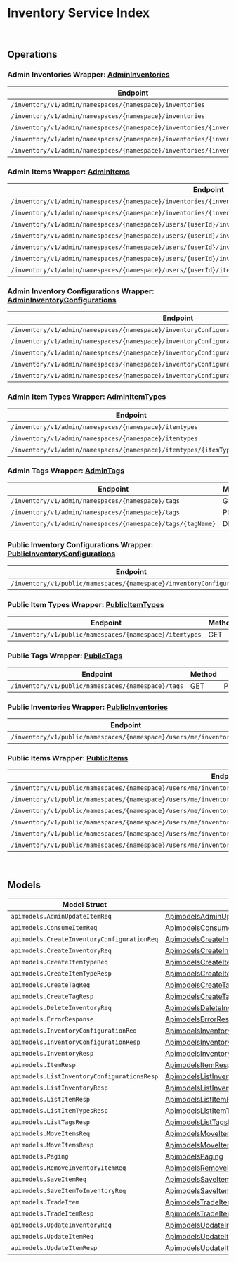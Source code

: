 # Inventory Service Index

&nbsp;

## Operations

### Admin Inventories Wrapper:  [AdminInventories](../../inventory-sdk/pkg/wrapper_adminInventories.go)
| Endpoint | Method | ID | Class | Wrapper | Example |
|---|---|---|---|---|---|
| `/inventory/v1/admin/namespaces/{namespace}/inventories` | GET | AdminListInventoriesShort | [AdminListInventoriesShort](../../inventory-sdk/pkg/inventoryclient/admin_inventories/admin_inventories_client.go) | [AdminListInventoriesShort](../../inventory-sdk/pkg/wrapper_adminInventories.go) | [AdminListInventoriesShort](../../samples/cli/cmd/inventory/adminInventories/adminListInventories.go) |
| `/inventory/v1/admin/namespaces/{namespace}/inventories` | POST | AdminCreateInventoryShort | [AdminCreateInventoryShort](../../inventory-sdk/pkg/inventoryclient/admin_inventories/admin_inventories_client.go) | [AdminCreateInventoryShort](../../inventory-sdk/pkg/wrapper_adminInventories.go) | [AdminCreateInventoryShort](../../samples/cli/cmd/inventory/adminInventories/adminCreateInventory.go) |
| `/inventory/v1/admin/namespaces/{namespace}/inventories/{inventoryId}` | GET | AdminGetInventoryShort | [AdminGetInventoryShort](../../inventory-sdk/pkg/inventoryclient/admin_inventories/admin_inventories_client.go) | [AdminGetInventoryShort](../../inventory-sdk/pkg/wrapper_adminInventories.go) | [AdminGetInventoryShort](../../samples/cli/cmd/inventory/adminInventories/adminGetInventory.go) |
| `/inventory/v1/admin/namespaces/{namespace}/inventories/{inventoryId}` | PUT | AdminUpdateInventoryShort | [AdminUpdateInventoryShort](../../inventory-sdk/pkg/inventoryclient/admin_inventories/admin_inventories_client.go) | [AdminUpdateInventoryShort](../../inventory-sdk/pkg/wrapper_adminInventories.go) | [AdminUpdateInventoryShort](../../samples/cli/cmd/inventory/adminInventories/adminUpdateInventory.go) |
| `/inventory/v1/admin/namespaces/{namespace}/inventories/{inventoryId}` | DELETE | DeleteInventoryShort | [DeleteInventoryShort](../../inventory-sdk/pkg/inventoryclient/admin_inventories/admin_inventories_client.go) | [DeleteInventoryShort](../../inventory-sdk/pkg/wrapper_adminInventories.go) | [DeleteInventoryShort](../../samples/cli/cmd/inventory/adminInventories/deleteInventory.go) |

### Admin Items Wrapper:  [AdminItems](../../inventory-sdk/pkg/wrapper_adminItems.go)
| Endpoint | Method | ID | Class | Wrapper | Example |
|---|---|---|---|---|---|
| `/inventory/v1/admin/namespaces/{namespace}/inventories/{inventoryId}/items` | GET | AdminListItemsShort | [AdminListItemsShort](../../inventory-sdk/pkg/inventoryclient/admin_items/admin_items_client.go) | [AdminListItemsShort](../../inventory-sdk/pkg/wrapper_adminItems.go) | [AdminListItemsShort](../../samples/cli/cmd/inventory/adminItems/adminListItems.go) |
| `/inventory/v1/admin/namespaces/{namespace}/inventories/{inventoryId}/slots/{slotId}/sourceItems/{sourceItemId}` | GET | AdminGetInventoryItemShort | [AdminGetInventoryItemShort](../../inventory-sdk/pkg/inventoryclient/admin_items/admin_items_client.go) | [AdminGetInventoryItemShort](../../inventory-sdk/pkg/wrapper_adminItems.go) | [AdminGetInventoryItemShort](../../samples/cli/cmd/inventory/adminItems/adminGetInventoryItem.go) |
| `/inventory/v1/admin/namespaces/{namespace}/users/{userId}/inventories/{inventoryId}/consume` | POST | AdminConsumeUserItemShort | [AdminConsumeUserItemShort](../../inventory-sdk/pkg/inventoryclient/admin_items/admin_items_client.go) | [AdminConsumeUserItemShort](../../inventory-sdk/pkg/wrapper_adminItems.go) | [AdminConsumeUserItemShort](../../samples/cli/cmd/inventory/adminItems/adminConsumeUserItem.go) |
| `/inventory/v1/admin/namespaces/{namespace}/users/{userId}/inventories/{inventoryId}/items` | PUT | AdminBulkUpdateMyItemsShort | [AdminBulkUpdateMyItemsShort](../../inventory-sdk/pkg/inventoryclient/admin_items/admin_items_client.go) | [AdminBulkUpdateMyItemsShort](../../inventory-sdk/pkg/wrapper_adminItems.go) | [AdminBulkUpdateMyItemsShort](../../samples/cli/cmd/inventory/adminItems/adminBulkUpdateMyItems.go) |
| `/inventory/v1/admin/namespaces/{namespace}/users/{userId}/inventories/{inventoryId}/items` | POST | AdminSaveItemToInventoryShort | [AdminSaveItemToInventoryShort](../../inventory-sdk/pkg/inventoryclient/admin_items/admin_items_client.go) | [AdminSaveItemToInventoryShort](../../inventory-sdk/pkg/wrapper_adminItems.go) | [AdminSaveItemToInventoryShort](../../samples/cli/cmd/inventory/adminItems/adminSaveItemToInventory.go) |
| `/inventory/v1/admin/namespaces/{namespace}/users/{userId}/inventories/{inventoryId}/items` | DELETE | AdminBulkRemoveItemsShort | [AdminBulkRemoveItemsShort](../../inventory-sdk/pkg/inventoryclient/admin_items/admin_items_client.go) | [AdminBulkRemoveItemsShort](../../inventory-sdk/pkg/wrapper_adminItems.go) | [AdminBulkRemoveItemsShort](../../samples/cli/cmd/inventory/adminItems/adminBulkRemoveItems.go) |
| `/inventory/v1/admin/namespaces/{namespace}/users/{userId}/items` | POST | AdminSaveItemShort | [AdminSaveItemShort](../../inventory-sdk/pkg/inventoryclient/admin_items/admin_items_client.go) | [AdminSaveItemShort](../../inventory-sdk/pkg/wrapper_adminItems.go) | [AdminSaveItemShort](../../samples/cli/cmd/inventory/adminItems/adminSaveItem.go) |

### Admin Inventory Configurations Wrapper:  [AdminInventoryConfigurations](../../inventory-sdk/pkg/wrapper_adminInventoryConfigurations.go)
| Endpoint | Method | ID | Class | Wrapper | Example |
|---|---|---|---|---|---|
| `/inventory/v1/admin/namespaces/{namespace}/inventoryConfigurations` | GET | AdminListInventoryConfigurationsShort | [AdminListInventoryConfigurationsShort](../../inventory-sdk/pkg/inventoryclient/admin_inventory_configurations/admin_inventory_configurations_client.go) | [AdminListInventoryConfigurationsShort](../../inventory-sdk/pkg/wrapper_adminInventoryConfigurations.go) | [AdminListInventoryConfigurationsShort](../../samples/cli/cmd/inventory/adminInventoryConfigurations/adminListInventoryConfigurations.go) |
| `/inventory/v1/admin/namespaces/{namespace}/inventoryConfigurations` | POST | AdminCreateInventoryConfigurationShort | [AdminCreateInventoryConfigurationShort](../../inventory-sdk/pkg/inventoryclient/admin_inventory_configurations/admin_inventory_configurations_client.go) | [AdminCreateInventoryConfigurationShort](../../inventory-sdk/pkg/wrapper_adminInventoryConfigurations.go) | [AdminCreateInventoryConfigurationShort](../../samples/cli/cmd/inventory/adminInventoryConfigurations/adminCreateInventoryConfiguration.go) |
| `/inventory/v1/admin/namespaces/{namespace}/inventoryConfigurations/{inventoryConfigurationId}` | GET | AdminGetInventoryConfigurationShort | [AdminGetInventoryConfigurationShort](../../inventory-sdk/pkg/inventoryclient/admin_inventory_configurations/admin_inventory_configurations_client.go) | [AdminGetInventoryConfigurationShort](../../inventory-sdk/pkg/wrapper_adminInventoryConfigurations.go) | [AdminGetInventoryConfigurationShort](../../samples/cli/cmd/inventory/adminInventoryConfigurations/adminGetInventoryConfiguration.go) |
| `/inventory/v1/admin/namespaces/{namespace}/inventoryConfigurations/{inventoryConfigurationId}` | PUT | AdminUpdateInventoryConfigurationShort | [AdminUpdateInventoryConfigurationShort](../../inventory-sdk/pkg/inventoryclient/admin_inventory_configurations/admin_inventory_configurations_client.go) | [AdminUpdateInventoryConfigurationShort](../../inventory-sdk/pkg/wrapper_adminInventoryConfigurations.go) | [AdminUpdateInventoryConfigurationShort](../../samples/cli/cmd/inventory/adminInventoryConfigurations/adminUpdateInventoryConfiguration.go) |
| `/inventory/v1/admin/namespaces/{namespace}/inventoryConfigurations/{inventoryConfigurationId}` | DELETE | AdminDeleteInventoryConfigurationShort | [AdminDeleteInventoryConfigurationShort](../../inventory-sdk/pkg/inventoryclient/admin_inventory_configurations/admin_inventory_configurations_client.go) | [AdminDeleteInventoryConfigurationShort](../../inventory-sdk/pkg/wrapper_adminInventoryConfigurations.go) | [AdminDeleteInventoryConfigurationShort](../../samples/cli/cmd/inventory/adminInventoryConfigurations/adminDeleteInventoryConfiguration.go) |

### Admin Item Types Wrapper:  [AdminItemTypes](../../inventory-sdk/pkg/wrapper_adminItemTypes.go)
| Endpoint | Method | ID | Class | Wrapper | Example |
|---|---|---|---|---|---|
| `/inventory/v1/admin/namespaces/{namespace}/itemtypes` | GET | AdminListItemTypesShort | [AdminListItemTypesShort](../../inventory-sdk/pkg/inventoryclient/admin_item_types/admin_item_types_client.go) | [AdminListItemTypesShort](../../inventory-sdk/pkg/wrapper_adminItemTypes.go) | [AdminListItemTypesShort](../../samples/cli/cmd/inventory/adminItemTypes/adminListItemTypes.go) |
| `/inventory/v1/admin/namespaces/{namespace}/itemtypes` | POST | AdminCreateItemTypeShort | [AdminCreateItemTypeShort](../../inventory-sdk/pkg/inventoryclient/admin_item_types/admin_item_types_client.go) | [AdminCreateItemTypeShort](../../inventory-sdk/pkg/wrapper_adminItemTypes.go) | [AdminCreateItemTypeShort](../../samples/cli/cmd/inventory/adminItemTypes/adminCreateItemType.go) |
| `/inventory/v1/admin/namespaces/{namespace}/itemtypes/{itemTypeName}` | DELETE | AdminDeleteItemTypeShort | [AdminDeleteItemTypeShort](../../inventory-sdk/pkg/inventoryclient/admin_item_types/admin_item_types_client.go) | [AdminDeleteItemTypeShort](../../inventory-sdk/pkg/wrapper_adminItemTypes.go) | [AdminDeleteItemTypeShort](../../samples/cli/cmd/inventory/adminItemTypes/adminDeleteItemType.go) |

### Admin Tags Wrapper:  [AdminTags](../../inventory-sdk/pkg/wrapper_adminTags.go)
| Endpoint | Method | ID | Class | Wrapper | Example |
|---|---|---|---|---|---|
| `/inventory/v1/admin/namespaces/{namespace}/tags` | GET | AdminListTagsShort | [AdminListTagsShort](../../inventory-sdk/pkg/inventoryclient/admin_tags/admin_tags_client.go) | [AdminListTagsShort](../../inventory-sdk/pkg/wrapper_adminTags.go) | [AdminListTagsShort](../../samples/cli/cmd/inventory/adminTags/adminListTags.go) |
| `/inventory/v1/admin/namespaces/{namespace}/tags` | POST | AdminCreateTagShort | [AdminCreateTagShort](../../inventory-sdk/pkg/inventoryclient/admin_tags/admin_tags_client.go) | [AdminCreateTagShort](../../inventory-sdk/pkg/wrapper_adminTags.go) | [AdminCreateTagShort](../../samples/cli/cmd/inventory/adminTags/adminCreateTag.go) |
| `/inventory/v1/admin/namespaces/{namespace}/tags/{tagName}` | DELETE | AdminDeleteTagShort | [AdminDeleteTagShort](../../inventory-sdk/pkg/inventoryclient/admin_tags/admin_tags_client.go) | [AdminDeleteTagShort](../../inventory-sdk/pkg/wrapper_adminTags.go) | [AdminDeleteTagShort](../../samples/cli/cmd/inventory/adminTags/adminDeleteTag.go) |

### Public Inventory Configurations Wrapper:  [PublicInventoryConfigurations](../../inventory-sdk/pkg/wrapper_publicInventoryConfigurations.go)
| Endpoint | Method | ID | Class | Wrapper | Example |
|---|---|---|---|---|---|
| `/inventory/v1/public/namespaces/{namespace}/inventoryConfigurations` | GET | PublicListInventoryConfigurationsShort | [PublicListInventoryConfigurationsShort](../../inventory-sdk/pkg/inventoryclient/public_inventory_configurations/public_inventory_configurations_client.go) | [PublicListInventoryConfigurationsShort](../../inventory-sdk/pkg/wrapper_publicInventoryConfigurations.go) | [PublicListInventoryConfigurationsShort](../../samples/cli/cmd/inventory/publicInventoryConfigurations/publicListInventoryConfigurations.go) |

### Public Item Types Wrapper:  [PublicItemTypes](../../inventory-sdk/pkg/wrapper_publicItemTypes.go)
| Endpoint | Method | ID | Class | Wrapper | Example |
|---|---|---|---|---|---|
| `/inventory/v1/public/namespaces/{namespace}/itemtypes` | GET | PublicListItemTypesShort | [PublicListItemTypesShort](../../inventory-sdk/pkg/inventoryclient/public_item_types/public_item_types_client.go) | [PublicListItemTypesShort](../../inventory-sdk/pkg/wrapper_publicItemTypes.go) | [PublicListItemTypesShort](../../samples/cli/cmd/inventory/publicItemTypes/publicListItemTypes.go) |

### Public Tags Wrapper:  [PublicTags](../../inventory-sdk/pkg/wrapper_publicTags.go)
| Endpoint | Method | ID | Class | Wrapper | Example |
|---|---|---|---|---|---|
| `/inventory/v1/public/namespaces/{namespace}/tags` | GET | PublicListTagsShort | [PublicListTagsShort](../../inventory-sdk/pkg/inventoryclient/public_tags/public_tags_client.go) | [PublicListTagsShort](../../inventory-sdk/pkg/wrapper_publicTags.go) | [PublicListTagsShort](../../samples/cli/cmd/inventory/publicTags/publicListTags.go) |

### Public Inventories Wrapper:  [PublicInventories](../../inventory-sdk/pkg/wrapper_publicInventories.go)
| Endpoint | Method | ID | Class | Wrapper | Example |
|---|---|---|---|---|---|
| `/inventory/v1/public/namespaces/{namespace}/users/me/inventories` | GET | PublicListInventoriesShort | [PublicListInventoriesShort](../../inventory-sdk/pkg/inventoryclient/public_inventories/public_inventories_client.go) | [PublicListInventoriesShort](../../inventory-sdk/pkg/wrapper_publicInventories.go) | [PublicListInventoriesShort](../../samples/cli/cmd/inventory/publicInventories/publicListInventories.go) |

### Public Items Wrapper:  [PublicItems](../../inventory-sdk/pkg/wrapper_publicItems.go)
| Endpoint | Method | ID | Class | Wrapper | Example |
|---|---|---|---|---|---|
| `/inventory/v1/public/namespaces/{namespace}/users/me/inventories/{inventoryId}/consume` | POST | PublicConsumeMyItemShort | [PublicConsumeMyItemShort](../../inventory-sdk/pkg/inventoryclient/public_items/public_items_client.go) | [PublicConsumeMyItemShort](../../inventory-sdk/pkg/wrapper_publicItems.go) | [PublicConsumeMyItemShort](../../samples/cli/cmd/inventory/publicItems/publicConsumeMyItem.go) |
| `/inventory/v1/public/namespaces/{namespace}/users/me/inventories/{inventoryId}/items` | GET | PublicListItemsShort | [PublicListItemsShort](../../inventory-sdk/pkg/inventoryclient/public_items/public_items_client.go) | [PublicListItemsShort](../../inventory-sdk/pkg/wrapper_publicItems.go) | [PublicListItemsShort](../../samples/cli/cmd/inventory/publicItems/publicListItems.go) |
| `/inventory/v1/public/namespaces/{namespace}/users/me/inventories/{inventoryId}/items` | PUT | PublicBulkUpdateMyItemsShort | [PublicBulkUpdateMyItemsShort](../../inventory-sdk/pkg/inventoryclient/public_items/public_items_client.go) | [PublicBulkUpdateMyItemsShort](../../inventory-sdk/pkg/wrapper_publicItems.go) | [PublicBulkUpdateMyItemsShort](../../samples/cli/cmd/inventory/publicItems/publicBulkUpdateMyItems.go) |
| `/inventory/v1/public/namespaces/{namespace}/users/me/inventories/{inventoryId}/items` | DELETE | PublicBulkRemoveMyItemsShort | [PublicBulkRemoveMyItemsShort](../../inventory-sdk/pkg/inventoryclient/public_items/public_items_client.go) | [PublicBulkRemoveMyItemsShort](../../inventory-sdk/pkg/wrapper_publicItems.go) | [PublicBulkRemoveMyItemsShort](../../samples/cli/cmd/inventory/publicItems/publicBulkRemoveMyItems.go) |
| `/inventory/v1/public/namespaces/{namespace}/users/me/inventories/{inventoryId}/items/movement` | POST | PublicMoveMyItemsShort | [PublicMoveMyItemsShort](../../inventory-sdk/pkg/inventoryclient/public_items/public_items_client.go) | [PublicMoveMyItemsShort](../../inventory-sdk/pkg/wrapper_publicItems.go) | [PublicMoveMyItemsShort](../../samples/cli/cmd/inventory/publicItems/publicMoveMyItems.go) |
| `/inventory/v1/public/namespaces/{namespace}/users/me/inventories/{inventoryId}/slots/{slotId}/sourceItems/{sourceItemId}` | GET | PublicGetItemShort | [PublicGetItemShort](../../inventory-sdk/pkg/inventoryclient/public_items/public_items_client.go) | [PublicGetItemShort](../../inventory-sdk/pkg/wrapper_publicItems.go) | [PublicGetItemShort](../../samples/cli/cmd/inventory/publicItems/publicGetItem.go) |


&nbsp;  

## Models

| Model Struct | Class |
|---|---|
| `apimodels.AdminUpdateItemReq` | [ApimodelsAdminUpdateItemReq ](../../inventory-sdk/pkg/inventoryclientmodels/apimodels_admin_update_item_req.go) |
| `apimodels.ConsumeItemReq` | [ApimodelsConsumeItemReq ](../../inventory-sdk/pkg/inventoryclientmodels/apimodels_consume_item_req.go) |
| `apimodels.CreateInventoryConfigurationReq` | [ApimodelsCreateInventoryConfigurationReq ](../../inventory-sdk/pkg/inventoryclientmodels/apimodels_create_inventory_configuration_req.go) |
| `apimodels.CreateInventoryReq` | [ApimodelsCreateInventoryReq ](../../inventory-sdk/pkg/inventoryclientmodels/apimodels_create_inventory_req.go) |
| `apimodels.CreateItemTypeReq` | [ApimodelsCreateItemTypeReq ](../../inventory-sdk/pkg/inventoryclientmodels/apimodels_create_item_type_req.go) |
| `apimodels.CreateItemTypeResp` | [ApimodelsCreateItemTypeResp ](../../inventory-sdk/pkg/inventoryclientmodels/apimodels_create_item_type_resp.go) |
| `apimodels.CreateTagReq` | [ApimodelsCreateTagReq ](../../inventory-sdk/pkg/inventoryclientmodels/apimodels_create_tag_req.go) |
| `apimodels.CreateTagResp` | [ApimodelsCreateTagResp ](../../inventory-sdk/pkg/inventoryclientmodels/apimodels_create_tag_resp.go) |
| `apimodels.DeleteInventoryReq` | [ApimodelsDeleteInventoryReq ](../../inventory-sdk/pkg/inventoryclientmodels/apimodels_delete_inventory_req.go) |
| `apimodels.ErrorResponse` | [ApimodelsErrorResponse ](../../inventory-sdk/pkg/inventoryclientmodels/apimodels_error_response.go) |
| `apimodels.InventoryConfigurationReq` | [ApimodelsInventoryConfigurationReq ](../../inventory-sdk/pkg/inventoryclientmodels/apimodels_inventory_configuration_req.go) |
| `apimodels.InventoryConfigurationResp` | [ApimodelsInventoryConfigurationResp ](../../inventory-sdk/pkg/inventoryclientmodels/apimodels_inventory_configuration_resp.go) |
| `apimodels.InventoryResp` | [ApimodelsInventoryResp ](../../inventory-sdk/pkg/inventoryclientmodels/apimodels_inventory_resp.go) |
| `apimodels.ItemResp` | [ApimodelsItemResp ](../../inventory-sdk/pkg/inventoryclientmodels/apimodels_item_resp.go) |
| `apimodels.ListInventoryConfigurationsResp` | [ApimodelsListInventoryConfigurationsResp ](../../inventory-sdk/pkg/inventoryclientmodels/apimodels_list_inventory_configurations_resp.go) |
| `apimodels.ListInventoryResp` | [ApimodelsListInventoryResp ](../../inventory-sdk/pkg/inventoryclientmodels/apimodels_list_inventory_resp.go) |
| `apimodels.ListItemResp` | [ApimodelsListItemResp ](../../inventory-sdk/pkg/inventoryclientmodels/apimodels_list_item_resp.go) |
| `apimodels.ListItemTypesResp` | [ApimodelsListItemTypesResp ](../../inventory-sdk/pkg/inventoryclientmodels/apimodels_list_item_types_resp.go) |
| `apimodels.ListTagsResp` | [ApimodelsListTagsResp ](../../inventory-sdk/pkg/inventoryclientmodels/apimodels_list_tags_resp.go) |
| `apimodels.MoveItemsReq` | [ApimodelsMoveItemsReq ](../../inventory-sdk/pkg/inventoryclientmodels/apimodels_move_items_req.go) |
| `apimodels.MoveItemsResp` | [ApimodelsMoveItemsResp ](../../inventory-sdk/pkg/inventoryclientmodels/apimodels_move_items_resp.go) |
| `apimodels.Paging` | [ApimodelsPaging ](../../inventory-sdk/pkg/inventoryclientmodels/apimodels_paging.go) |
| `apimodels.RemoveInventoryItemReq` | [ApimodelsRemoveInventoryItemReq ](../../inventory-sdk/pkg/inventoryclientmodels/apimodels_remove_inventory_item_req.go) |
| `apimodels.SaveItemReq` | [ApimodelsSaveItemReq ](../../inventory-sdk/pkg/inventoryclientmodels/apimodels_save_item_req.go) |
| `apimodels.SaveItemToInventoryReq` | [ApimodelsSaveItemToInventoryReq ](../../inventory-sdk/pkg/inventoryclientmodels/apimodels_save_item_to_inventory_req.go) |
| `apimodels.TradeItem` | [ApimodelsTradeItem ](../../inventory-sdk/pkg/inventoryclientmodels/apimodels_trade_item.go) |
| `apimodels.TradeItemResp` | [ApimodelsTradeItemResp ](../../inventory-sdk/pkg/inventoryclientmodels/apimodels_trade_item_resp.go) |
| `apimodels.UpdateInventoryReq` | [ApimodelsUpdateInventoryReq ](../../inventory-sdk/pkg/inventoryclientmodels/apimodels_update_inventory_req.go) |
| `apimodels.UpdateItemReq` | [ApimodelsUpdateItemReq ](../../inventory-sdk/pkg/inventoryclientmodels/apimodels_update_item_req.go) |
| `apimodels.UpdateItemResp` | [ApimodelsUpdateItemResp ](../../inventory-sdk/pkg/inventoryclientmodels/apimodels_update_item_resp.go) |
